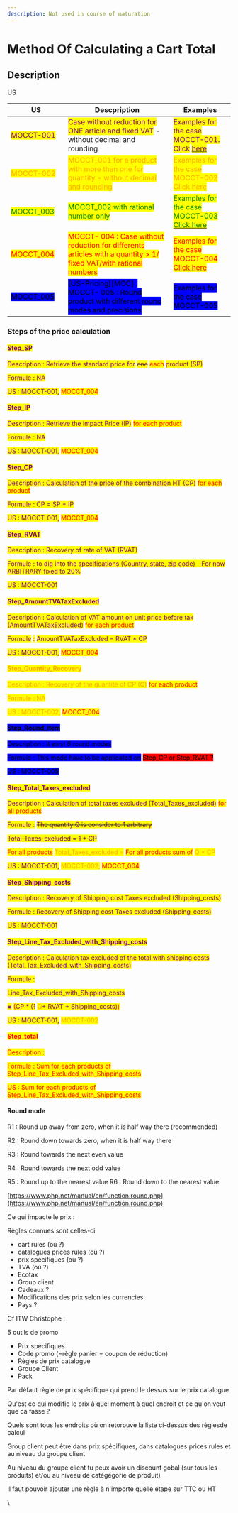 ```yaml
---
description: Not used in course of maturation
---
```


# Method Of Calculating a Cart Total

## Description





US

<table><thead><tr><th width="113">US</th><th>Descpription</th><th>Examples</th></tr></thead><tbody><tr><td><mark style="color:purple;">MOCCT-001</mark></td><td><mark style="color:purple;">Case without reduction for ONE article and fixed VAT</mark> - without decimal and rounding</td><td><mark style="color:purple;">Examples for the case MOCCT-001. Click</mark> <a href="https://docs.google.com/spreadsheets/d/1yHwk9nc1Ab9T6s-fqybFpm6P8ejGac-SpO6miR39uOY/edit#gid=0"><mark style="color:purple;">here</mark></a></td></tr><tr><td><mark style="color:orange;">MOCCT-002</mark></td><td><mark style="color:orange;">MOCCT_001 for a product with more than one for quantity - without decimal and rounding</mark></td><td><mark style="color:orange;">Examples for the case MOCCT-002</mark>      <a href="https://docs.google.com/spreadsheets/d/1yHwk9nc1Ab9T6s-fqybFpm6P8ejGac-SpO6miR39uOY/edit#gid=43061852"><mark style="color:orange;">Click here</mark></a></td></tr><tr><td><mark style="color:green;">MOCCT_003</mark></td><td><mark style="color:green;">MOCCT_002 with rational number only</mark></td><td><mark style="color:green;">Examples for the case MOCCT-003</mark> <a href="https://docs.google.com/spreadsheets/d/1yHwk9nc1Ab9T6s-fqybFpm6P8ejGac-SpO6miR39uOY/edit#gid=1249928607"><mark style="color:green;">Click here</mark></a></td></tr><tr><td><mark style="color:red;">MOCCT_004</mark></td><td><mark style="color:red;">MOCCT- 004 : Case without reduction for differents articles with a quantity > 1/ fixed VAT/with rational numbers</mark></td><td><mark style="color:red;">Examples for the case MOCCT-004</mark> <a href="https://docs.google.com/spreadsheets/d/1yHwk9nc1Ab9T6s-fqybFpm6P8ejGac-SpO6miR39uOY/edit#gid=1249928607"><mark style="color:red;">Click here</mark></a></td></tr><tr><td><mark style="background-color:blue;">MOCCT_005</mark></td><td><mark style="background-color:blue;">[US-Pricing][MOC] : MOCCT- 005 : Round product with different round modes and precisions</mark></td><td><mark style="background-color:blue;">Examples for the case MOCCT-005</mark><a href="http://127.0.0.1:5000/s/jyL8OZq59yY3Nomb341u/user-guide/connecting-back-office"> </a></td></tr></tbody></table>

### Steps of the price calculation

#### <mark style="color:purple;">Step\_SP</mark>

<mark style="color:purple;">Description : Retrieve the standard price for</mark> <mark style="color:purple;"></mark>~~<mark style="color:purple;">one</mark>~~ <mark style="color:red;">each</mark> <mark style="color:purple;">product (SP)</mark>&#x20;

<mark style="color:purple;">Formule : NA</mark>

<mark style="color:purple;">US : MOCCT-001,</mark> <mark style="color:red;">MOCCT\_004</mark>



#### <mark style="color:purple;">Step\_IP</mark>

<mark style="color:purple;">Description : Retrieve the impact Price (IP)</mark> <mark style="color:red;">for each product</mark>

<mark style="color:purple;">Formule : NA</mark>

<mark style="color:purple;">US : MOCCT-001,</mark> <mark style="color:red;">MOCCT\_004</mark>



#### <mark style="color:purple;">Step\_CP</mark>

<mark style="color:purple;">Description : Calculation of the price of the combination HT (CP)</mark> <mark style="color:red;">for each product</mark>

<mark style="color:purple;">Formule : CP = SP + IP</mark>

<mark style="color:purple;">US : MOCCT-001,</mark> <mark style="color:red;">MOCCT\_004</mark>

#### <mark style="color:purple;">Step\_RVAT</mark>&#x20;

<mark style="color:purple;">Description : Recovery of rate of VAT (RVAT)</mark>&#x20;

<mark style="color:purple;">Formule : to dig into the specifications (Country, state, zip code) - For now ARBITRARY fixed to 20%</mark>

<mark style="color:purple;">US : MOCCT-001</mark>

#### <mark style="color:purple;">Step\_AmountTVATaxExcluded</mark>

<mark style="color:purple;">Description : Calculation of VAT amount on unit price before tax (AmountTVATaxExcluded)</mark> <mark style="color:red;">for each product</mark>&#x20;

<mark style="color:purple;">Formule</mark> <mark style="color:red;">:</mark> <mark style="color:purple;">AmountTVATaxExcluded = RVAT \* CP</mark>

<mark style="color:purple;">US  : MOCCT-001,</mark> <mark style="color:red;">MOCCT\_004</mark>



#### <mark style="color:orange;">Step\_Quantity\_Recovery</mark>&#x20;

<mark style="color:orange;">Description : Recovery of the quantité of CP (Q)</mark> <mark style="color:red;">for each product</mark>

<mark style="color:orange;">Formule : NA</mark>

<mark style="color:orange;">US : MOCCT-002,</mark> <mark style="color:red;">MOCCT\_004</mark>



#### <mark style="background-color:blue;">Step\_Round\_item</mark>

<mark style="background-color:blue;">Description : It exist 6 round modes</mark>

<mark style="background-color:blue;">Formule : This mode have to be applicated on</mark> <mark style="background-color:red;">Step\_CP or Step\_RVAT ?</mark>

<mark style="background-color:blue;">US : MOCCT-005</mark>



#### <mark style="color:purple;">Step\_Total\_Taxes\_excluded</mark>

<mark style="color:purple;">Description : Calculation of total taxes excluded (Total\_Taxes\_excluded)</mark> <mark style="color:red;">for all products</mark>

<mark style="color:purple;">Formule :</mark> <mark style="color:purple;"></mark>~~<mark style="color:purple;">The quantity Q is consider to 1 arbitrary</mark>~~

&#x20;~~<mark style="color:purple;">Total\_Taxes\_excluded = 1 \* CP</mark>~~  <mark style="color:purple;"></mark>                  &#x20;

&#x20;<mark style="color:red;">For all products</mark> <mark style="color:orange;">Total\_Taxes\_excluded =</mark> <mark style="color:red;">For all products sum of</mark> <mark style="color:orange;">Q \* CP</mark>    &#x20;

<mark style="color:purple;">US : MOCCT-001,</mark> <mark style="color:orange;">MOCCT-002,</mark> <mark style="color:red;">MOCCT\_004</mark>



#### <mark style="color:purple;">Step\_Shipping\_costs</mark>&#x20;

<mark style="color:purple;">Description : Recovery of Shipping cost Taxes excluded (Shipping\_costs)</mark>

<mark style="color:purple;">Formule : Recovery of Shipping cost Taxes excluded (Shipping\_costs)</mark>

<mark style="color:purple;">US : MOCCT-001</mark>



#### <mark style="color:purple;">Step\_Line\_Tax\_Excluded\_with\_Shipping\_costs</mark>

<mark style="color:purple;">Description : Calculation tax excluded of the total with shipping costs (Total\_Tax\_Excluded\_with\_Shipping\_costs)</mark>

<mark style="color:purple;">Formule :</mark>&#x20;

<mark style="color:purple;">Line\_Tax\_Excluded\_with\_Shipping\_costs</mark>&#x20;

<mark style="color:purple;">**=**</mark> <mark style="color:red;">(</mark><mark style="color:purple;">CP \* (</mark>~~<mark style="color:purple;">1</mark>~~ <mark style="color:orange;">Q</mark><mark style="color:purple;">+ RVAT + Shipping\_costs)</mark><mark style="color:red;">)</mark>



<mark style="color:purple;">US : MOCCT-001,</mark> <mark style="color:orange;">MOCCT-002</mark>



#### <mark style="color:red;">Step\_total</mark>

<mark style="color:red;">Description :</mark>&#x20;

<mark style="color:red;">Formule : Sum for each products of Step\_Line\_Tax\_Excluded\_with\_Shipping\_costs</mark>



<mark style="color:red;">US : Sum for each products of Step\_Line\_Tax\_Excluded\_with\_Shipping\_costs</mark>





#### Round mode

R1 : Round up away from zero, when it is half way there (recommended)&#x20;

R2 : Round down towards zero, when it is half way there&#x20;

R3 : Round towards the next even value&#x20;

R4 : Round towards the next odd value&#x20;

R5 : Round up to the nearest value R6 : Round down to the nearest value

[https://www.php.net/manual/en/function.round.php](https://www.php.net/manual/en/function.round.php)



Ce qui impacte le prix :

Règles connues sont celles-ci

* cart rules (où ?)
* catalogues prices rules (où ?)
* prix spécifiques (où ?)
* TVA (où ?)
* Ecotax&#x20;
* Group client
* Cadeaux ?
* Modifications des prix selon les currencies
* Pays ?



Cf ITW Christophe :&#x20;

5 outils de promo&#x20;

* Prix spécifiques
* Code promo (=règle panier = coupon de réduction)
* Règles de prix catalogue
* Groupe Client
* Pack





Par défaut règle de prix spécifique qui prend le dessus sur le prix catalogue



Qu'est ce qui modifie le prix à quel moment à quel endroit et ce qu'on veut que ca fasse ?

Quels sont tous les endroits où on retorouve la liste ci-dessus des règlesde calcul



Group client peut être dans prix spécifiques, dans catalogues prices rules et au niveau du groupe client

Au niveau du groupe client tu peux avoir un discount gobal (sur tous les produits) et/ou au niveau de catégégorie de produit)



Il faut pouvoir ajouter une règle à n'importe quelle étape sur TTC ou HT





\


